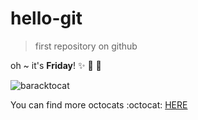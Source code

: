 # hello-git

> first repository on github

oh ~ it's **Friday**!
:sparkles: :dizzy: :full_moon_with_face:

![baracktocat](https://octodex.github.com/images/baracktocat.jpg "baracktocat")

You can find more octocats :octocat:
[HERE](https://octodex.github.com/)
